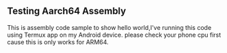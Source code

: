 ## Testing Aarch64 Assembly

This is assembly code sample to show hello world,I've running this code using Termux app on my Android device.
please check your phone cpu first cause this is only works for ARM64.


